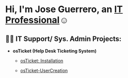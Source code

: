 <h1>Hi, I'm Jose Guerrero, an <a href="https://linkedin.com/in/JoGuerrero">IT Professional</a>☺</h1>

<h2>👨‍💻 IT Support/ Sys. Admin Projects:</h2>

- <b>osTicket (Help Desk Ticketing System)</b>
  - [osTicket: Installation](https://github.com/Jose01000111/osTicket-Install.git)

  - [osTicket-UserCreation](https://github.com/Jose01000111/osTicket-UserCreation.git)

[linkedin]: https://linkedin.com/in/JoGuerrero
